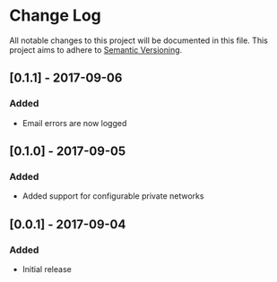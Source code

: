 # Change Log
All notable changes to this project will be documented in this file.
This project aims to adhere to [Semantic Versioning](http://semver.org/).

## [0.1.1] - 2017-09-06
### Added
 - Email errors are now logged

## [0.1.0] - 2017-09-05
### Added
 - Added support for configurable private networks

## [0.0.1] - 2017-09-04
### Added
 - Initial release
